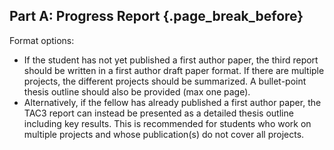 ## Part A: Progress Report {.page_break_before}

Format options:  
- If the student has not yet published a first author paper, the third report should be written in a first author draft paper format. If there are multiple projects, the different projects should be summarized. A bullet-point thesis outline should also be provided (max one page). 
- Alternatively, if the fellow has already published a first author paper, the TAC3 report can instead be presented as a detailed thesis outline including key results. This is recommended for students who work on multiple projects and whose publication(s) do not cover all projects.



